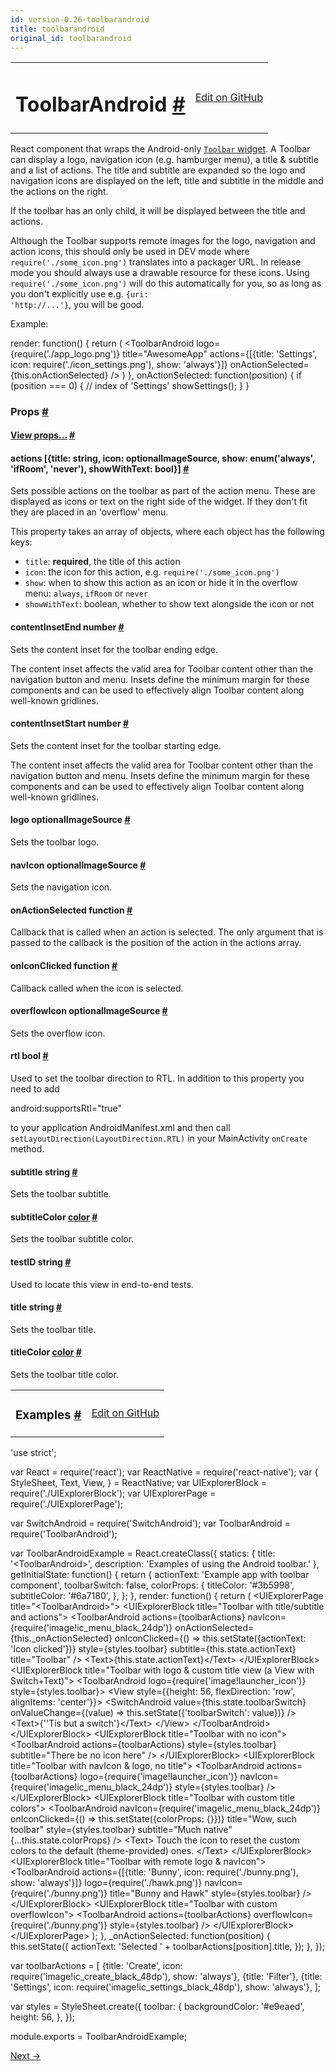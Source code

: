 ```yaml
---
id: version-0.26-toolbarandroid
title: toolbarandroid
original_id: toolbarandroid
---
```

<a id="content"></a><table width="100%"><tbody><tr><td><h1><a class="anchor" name="toolbarandroid"></a>ToolbarAndroid <a class="hash-link" href="docs/toolbarandroid.html#toolbarandroid">#</a></h1></td><td style="text-align:right;"><a target="_blank" href="https://github.com/facebook/react-native/blob/master/Libraries/Components/ToolbarAndroid/ToolbarAndroid.android.js">Edit on GitHub</a></td></tr></tbody></table><div><div><p>React component that wraps the Android-only <a href="https://developer.android.com/reference/android/support/v7/widget/Toolbar.html" target="_blank"><code>Toolbar</code> widget</a>. A Toolbar can display a logo,
navigation icon (e.g. hamburger menu), a title &amp; subtitle and a list of actions. The title and
subtitle are expanded so the logo and navigation icons are displayed on the left, title and
subtitle in the middle and the actions on the right.</p><p>If the toolbar has an only child, it will be displayed between the title and actions.</p><p>Although the Toolbar supports remote images for the logo, navigation and action icons, this
should only be used in DEV mode where <code>require('./some_icon.png')</code> translates into a packager
URL. In release mode you should always use a drawable resource for these icons. Using
<code>require('./some_icon.png')</code> will do this automatically for you, so as long as you don't
explicitly use e.g. <code>{uri: 'http://...'}</code>, you will be good.</p><p>Example:</p><div class="prism language-javascript">render<span class="token punctuation">:</span> <span class="token keyword">function</span><span class="token punctuation">(</span><span class="token punctuation">)</span> <span class="token punctuation">{</span>
  <span class="token keyword">return</span> <span class="token punctuation">(</span>
    &lt;ToolbarAndroid
      logo<span class="token operator">=</span><span class="token punctuation">{</span><span class="token function">require<span class="token punctuation">(</span></span><span class="token string">'./app_logo.png'</span><span class="token punctuation">)</span><span class="token punctuation">}</span>
      title<span class="token operator">=</span><span class="token string">"AwesomeApp"</span>
      actions<span class="token operator">=</span><span class="token punctuation">{</span><span class="token punctuation">[</span><span class="token punctuation">{</span>title<span class="token punctuation">:</span> <span class="token string">'Settings'</span><span class="token punctuation">,</span> icon<span class="token punctuation">:</span> <span class="token function">require<span class="token punctuation">(</span></span><span class="token string">'./icon_settings.png'</span><span class="token punctuation">)</span><span class="token punctuation">,</span> show<span class="token punctuation">:</span> <span class="token string">'always'</span><span class="token punctuation">}</span><span class="token punctuation">]</span><span class="token punctuation">}</span>
      onActionSelected<span class="token operator">=</span><span class="token punctuation">{</span><span class="token keyword">this</span><span class="token punctuation">.</span>onActionSelected<span class="token punctuation">}</span> <span class="token operator">/</span><span class="token operator">&gt;</span>
  <span class="token punctuation">)</span>
<span class="token punctuation">}</span><span class="token punctuation">,</span>
onActionSelected<span class="token punctuation">:</span> <span class="token keyword">function</span><span class="token punctuation">(</span>position<span class="token punctuation">)</span> <span class="token punctuation">{</span>
  <span class="token keyword">if</span> <span class="token punctuation">(</span>position <span class="token operator">===</span> <span class="token number">0</span><span class="token punctuation">)</span> <span class="token punctuation">{</span><span class="token comment" spellcheck="true"> // index of 'Settings'
</span>    <span class="token function">showSettings<span class="token punctuation">(</span></span><span class="token punctuation">)</span><span class="token punctuation">;</span>
  <span class="token punctuation">}</span>
<span class="token punctuation">}</span></div></div><h3><a class="anchor" name="props"></a>Props <a class="hash-link" href="docs/toolbarandroid.html#props">#</a></h3><div class="props"><div class="prop"><h4 class="propTitle"><a class="anchor" name="view"></a><a href="docs/view.html#props">View props...</a> <a class="hash-link" href="docs/toolbarandroid.html#view">#</a></h4></div><div class="prop"><h4 class="propTitle"><a class="anchor" name="actions"></a>actions <span class="propType"><span>[{title: string, icon: optionalImageSource, show: enum('always', 'ifRoom', 'never'), showWithText: bool}]</span></span> <a class="hash-link" href="docs/toolbarandroid.html#actions">#</a></h4><div><p>Sets possible actions on the toolbar as part of the action menu. These are displayed as icons
or text on the right side of the widget. If they don't fit they are placed in an 'overflow'
menu.</p><p>This property takes an array of objects, where each object has the following keys:</p><ul><li><code>title</code>: <strong>required</strong>, the title of this action</li><li><code>icon</code>: the icon for this action, e.g. <code>require('./some_icon.png')</code></li><li><code>show</code>: when to show this action as an icon or hide it in the overflow menu: <code>always</code>,
<code>ifRoom</code> or <code>never</code></li><li><code>showWithText</code>: boolean, whether to show text alongside the icon or not</li></ul></div></div><div class="prop"><h4 class="propTitle"><a class="anchor" name="contentinsetend"></a>contentInsetEnd <span class="propType">number</span> <a class="hash-link" href="docs/toolbarandroid.html#contentinsetend">#</a></h4><div><p>Sets the content inset for the toolbar ending edge.</p><p>The content inset affects the valid area for Toolbar content other than
the navigation button and menu. Insets define the minimum margin for
these components and can be used to effectively align Toolbar content
along well-known gridlines.</p></div></div><div class="prop"><h4 class="propTitle"><a class="anchor" name="contentinsetstart"></a>contentInsetStart <span class="propType">number</span> <a class="hash-link" href="docs/toolbarandroid.html#contentinsetstart">#</a></h4><div><p>Sets the content inset for the toolbar starting edge.</p><p>The content inset affects the valid area for Toolbar content other than
the navigation button and menu. Insets define the minimum margin for
these components and can be used to effectively align Toolbar content
along well-known gridlines.</p></div></div><div class="prop"><h4 class="propTitle"><a class="anchor" name="logo"></a>logo <span class="propType">optionalImageSource</span> <a class="hash-link" href="docs/toolbarandroid.html#logo">#</a></h4><div><p>Sets the toolbar logo.</p></div></div><div class="prop"><h4 class="propTitle"><a class="anchor" name="navicon"></a>navIcon <span class="propType">optionalImageSource</span> <a class="hash-link" href="docs/toolbarandroid.html#navicon">#</a></h4><div><p>Sets the navigation icon.</p></div></div><div class="prop"><h4 class="propTitle"><a class="anchor" name="onactionselected"></a>onActionSelected <span class="propType">function</span> <a class="hash-link" href="docs/toolbarandroid.html#onactionselected">#</a></h4><div><p>Callback that is called when an action is selected. The only argument that is passed to the
callback is the position of the action in the actions array.</p></div></div><div class="prop"><h4 class="propTitle"><a class="anchor" name="oniconclicked"></a>onIconClicked <span class="propType">function</span> <a class="hash-link" href="docs/toolbarandroid.html#oniconclicked">#</a></h4><div><p>Callback called when the icon is selected.</p></div></div><div class="prop"><h4 class="propTitle"><a class="anchor" name="overflowicon"></a>overflowIcon <span class="propType">optionalImageSource</span> <a class="hash-link" href="docs/toolbarandroid.html#overflowicon">#</a></h4><div><p>Sets the overflow icon.</p></div></div><div class="prop"><h4 class="propTitle"><a class="anchor" name="rtl"></a>rtl <span class="propType">bool</span> <a class="hash-link" href="docs/toolbarandroid.html#rtl">#</a></h4><div><p>Used to set the toolbar direction to RTL.
In addition to this property you need to add</p><p>  android:supportsRtl="true"</p><p>to your application AndroidManifest.xml and then call
<code>setLayoutDirection(LayoutDirection.RTL)</code> in your MainActivity
<code>onCreate</code> method.</p></div></div><div class="prop"><h4 class="propTitle"><a class="anchor" name="subtitle"></a>subtitle <span class="propType">string</span> <a class="hash-link" href="docs/toolbarandroid.html#subtitle">#</a></h4><div><p>Sets the toolbar subtitle.</p></div></div><div class="prop"><h4 class="propTitle"><a class="anchor" name="subtitlecolor"></a>subtitleColor <span class="propType"><a href="docs/colors.html">color</a></span> <a class="hash-link" href="docs/toolbarandroid.html#subtitlecolor">#</a></h4><div><p>Sets the toolbar subtitle color.</p></div></div><div class="prop"><h4 class="propTitle"><a class="anchor" name="testid"></a>testID <span class="propType">string</span> <a class="hash-link" href="docs/toolbarandroid.html#testid">#</a></h4><div><p>Used to locate this view in end-to-end tests.</p></div></div><div class="prop"><h4 class="propTitle"><a class="anchor" name="title"></a>title <span class="propType">string</span> <a class="hash-link" href="docs/toolbarandroid.html#title">#</a></h4><div><p>Sets the toolbar title.</p></div></div><div class="prop"><h4 class="propTitle"><a class="anchor" name="titlecolor"></a>titleColor <span class="propType"><a href="docs/colors.html">color</a></span> <a class="hash-link" href="docs/toolbarandroid.html#titlecolor">#</a></h4><div><p>Sets the toolbar title color.</p></div></div></div></div><div><div><table width="100%"><tbody><tr><td><h3><a class="anchor" name="examples"></a>Examples <a class="hash-link" href="docs/toolbarandroid.html#examples">#</a></h3></td><td style="text-align:right;"><a target="_blank" href="https://github.com/facebook/react-native/blob/master/Examples/UIExplorer/ToolbarAndroidExample.android.js">Edit on GitHub</a></td></tr></tbody></table><div class="prism language-javascript"><span class="token string">'use strict'</span><span class="token punctuation">;</span>

<span class="token keyword">var</span> React <span class="token operator">=</span> <span class="token function">require<span class="token punctuation">(</span></span><span class="token string">'react'</span><span class="token punctuation">)</span><span class="token punctuation">;</span>
<span class="token keyword">var</span> ReactNative <span class="token operator">=</span> <span class="token function">require<span class="token punctuation">(</span></span><span class="token string">'react-native'</span><span class="token punctuation">)</span><span class="token punctuation">;</span>
<span class="token keyword">var</span> <span class="token punctuation">{</span>
  StyleSheet<span class="token punctuation">,</span>
  Text<span class="token punctuation">,</span>
  View<span class="token punctuation">,</span>
<span class="token punctuation">}</span> <span class="token operator">=</span> ReactNative<span class="token punctuation">;</span>
<span class="token keyword">var</span> UIExplorerBlock <span class="token operator">=</span> <span class="token function">require<span class="token punctuation">(</span></span><span class="token string">'./UIExplorerBlock'</span><span class="token punctuation">)</span><span class="token punctuation">;</span>
<span class="token keyword">var</span> UIExplorerPage <span class="token operator">=</span> <span class="token function">require<span class="token punctuation">(</span></span><span class="token string">'./UIExplorerPage'</span><span class="token punctuation">)</span><span class="token punctuation">;</span>

<span class="token keyword">var</span> SwitchAndroid <span class="token operator">=</span> <span class="token function">require<span class="token punctuation">(</span></span><span class="token string">'SwitchAndroid'</span><span class="token punctuation">)</span><span class="token punctuation">;</span>
<span class="token keyword">var</span> ToolbarAndroid <span class="token operator">=</span> <span class="token function">require<span class="token punctuation">(</span></span><span class="token string">'ToolbarAndroid'</span><span class="token punctuation">)</span><span class="token punctuation">;</span>

<span class="token keyword">var</span> ToolbarAndroidExample <span class="token operator">=</span> React<span class="token punctuation">.</span><span class="token function">createClass<span class="token punctuation">(</span></span><span class="token punctuation">{</span>
  statics<span class="token punctuation">:</span> <span class="token punctuation">{</span>
    title<span class="token punctuation">:</span> <span class="token string">'&lt;ToolbarAndroid&gt;'</span><span class="token punctuation">,</span>
    description<span class="token punctuation">:</span> <span class="token string">'Examples of using the Android toolbar.'</span>
  <span class="token punctuation">}</span><span class="token punctuation">,</span>
  getInitialState<span class="token punctuation">:</span> <span class="token keyword">function</span><span class="token punctuation">(</span><span class="token punctuation">)</span> <span class="token punctuation">{</span>
    <span class="token keyword">return</span> <span class="token punctuation">{</span>
      actionText<span class="token punctuation">:</span> <span class="token string">'Example app with toolbar component'</span><span class="token punctuation">,</span>
      toolbarSwitch<span class="token punctuation">:</span> <span class="token boolean">false</span><span class="token punctuation">,</span>
      colorProps<span class="token punctuation">:</span> <span class="token punctuation">{</span>
        titleColor<span class="token punctuation">:</span> <span class="token string">'#3b5998'</span><span class="token punctuation">,</span>
        subtitleColor<span class="token punctuation">:</span> <span class="token string">'#6a7180'</span><span class="token punctuation">,</span>
      <span class="token punctuation">}</span><span class="token punctuation">,</span>
    <span class="token punctuation">}</span><span class="token punctuation">;</span>
  <span class="token punctuation">}</span><span class="token punctuation">,</span>
  render<span class="token punctuation">:</span> <span class="token keyword">function</span><span class="token punctuation">(</span><span class="token punctuation">)</span> <span class="token punctuation">{</span>
    <span class="token keyword">return</span> <span class="token punctuation">(</span>
      &lt;UIExplorerPage title<span class="token operator">=</span><span class="token string">"&lt;ToolbarAndroid&gt;"</span><span class="token operator">&gt;</span>
        &lt;UIExplorerBlock title<span class="token operator">=</span><span class="token string">"Toolbar with title/subtitle and actions"</span><span class="token operator">&gt;</span>
          &lt;ToolbarAndroid
            actions<span class="token operator">=</span><span class="token punctuation">{</span>toolbarActions<span class="token punctuation">}</span>
            navIcon<span class="token operator">=</span><span class="token punctuation">{</span><span class="token function">require<span class="token punctuation">(</span></span><span class="token string">'image!ic_menu_black_24dp'</span><span class="token punctuation">)</span><span class="token punctuation">}</span>
            onActionSelected<span class="token operator">=</span><span class="token punctuation">{</span><span class="token keyword">this</span><span class="token punctuation">.</span>_onActionSelected<span class="token punctuation">}</span>
            onIconClicked<span class="token operator">=</span><span class="token punctuation">{</span><span class="token punctuation">(</span><span class="token punctuation">)</span> <span class="token operator">=</span><span class="token operator">&gt;</span> <span class="token keyword">this</span><span class="token punctuation">.</span><span class="token function">setState<span class="token punctuation">(</span></span><span class="token punctuation">{</span>actionText<span class="token punctuation">:</span> <span class="token string">'Icon clicked'</span><span class="token punctuation">}</span><span class="token punctuation">)</span><span class="token punctuation">}</span>
            style<span class="token operator">=</span><span class="token punctuation">{</span>styles<span class="token punctuation">.</span>toolbar<span class="token punctuation">}</span>
            subtitle<span class="token operator">=</span><span class="token punctuation">{</span><span class="token keyword">this</span><span class="token punctuation">.</span>state<span class="token punctuation">.</span>actionText<span class="token punctuation">}</span>
            title<span class="token operator">=</span><span class="token string">"Toolbar"</span> <span class="token operator">/</span><span class="token operator">&gt;</span>
          &lt;Text<span class="token operator">&gt;</span><span class="token punctuation">{</span><span class="token keyword">this</span><span class="token punctuation">.</span>state<span class="token punctuation">.</span>actionText<span class="token punctuation">}</span>&lt;<span class="token operator">/</span>Text<span class="token operator">&gt;</span>
        &lt;<span class="token operator">/</span>UIExplorerBlock<span class="token operator">&gt;</span>
        &lt;UIExplorerBlock title<span class="token operator">=</span><span class="token string">"Toolbar with logo &amp; custom title view (a View with Switch+Text)"</span><span class="token operator">&gt;</span>
          &lt;ToolbarAndroid
            logo<span class="token operator">=</span><span class="token punctuation">{</span><span class="token function">require<span class="token punctuation">(</span></span><span class="token string">'image!launcher_icon'</span><span class="token punctuation">)</span><span class="token punctuation">}</span>
            style<span class="token operator">=</span><span class="token punctuation">{</span>styles<span class="token punctuation">.</span>toolbar<span class="token punctuation">}</span><span class="token operator">&gt;</span>
            &lt;View style<span class="token operator">=</span><span class="token punctuation">{</span><span class="token punctuation">{</span>height<span class="token punctuation">:</span> <span class="token number">56</span><span class="token punctuation">,</span> flexDirection<span class="token punctuation">:</span> <span class="token string">'row'</span><span class="token punctuation">,</span> alignItems<span class="token punctuation">:</span> <span class="token string">'center'</span><span class="token punctuation">}</span><span class="token punctuation">}</span><span class="token operator">&gt;</span>
              &lt;SwitchAndroid
                value<span class="token operator">=</span><span class="token punctuation">{</span><span class="token keyword">this</span><span class="token punctuation">.</span>state<span class="token punctuation">.</span>toolbarSwitch<span class="token punctuation">}</span>
                onValueChange<span class="token operator">=</span><span class="token punctuation">{</span><span class="token punctuation">(</span>value<span class="token punctuation">)</span> <span class="token operator">=</span><span class="token operator">&gt;</span> <span class="token keyword">this</span><span class="token punctuation">.</span><span class="token function">setState<span class="token punctuation">(</span></span><span class="token punctuation">{</span><span class="token string">'toolbarSwitch'</span><span class="token punctuation">:</span> value<span class="token punctuation">}</span><span class="token punctuation">)</span><span class="token punctuation">}</span> <span class="token operator">/</span><span class="token operator">&gt;</span>
              &lt;Text<span class="token operator">&gt;</span><span class="token punctuation">{</span><span class="token string">'\'Tis but a switch'</span><span class="token punctuation">}</span>&lt;<span class="token operator">/</span>Text<span class="token operator">&gt;</span>
            &lt;<span class="token operator">/</span>View<span class="token operator">&gt;</span>
          &lt;<span class="token operator">/</span>ToolbarAndroid<span class="token operator">&gt;</span>
        &lt;<span class="token operator">/</span>UIExplorerBlock<span class="token operator">&gt;</span>
        &lt;UIExplorerBlock title<span class="token operator">=</span><span class="token string">"Toolbar with no icon"</span><span class="token operator">&gt;</span>
          &lt;ToolbarAndroid
            actions<span class="token operator">=</span><span class="token punctuation">{</span>toolbarActions<span class="token punctuation">}</span>
            style<span class="token operator">=</span><span class="token punctuation">{</span>styles<span class="token punctuation">.</span>toolbar<span class="token punctuation">}</span>
            subtitle<span class="token operator">=</span><span class="token string">"There be no icon here"</span> <span class="token operator">/</span><span class="token operator">&gt;</span>
        &lt;<span class="token operator">/</span>UIExplorerBlock<span class="token operator">&gt;</span>
        &lt;UIExplorerBlock title<span class="token operator">=</span><span class="token string">"Toolbar with navIcon &amp; logo, no title"</span><span class="token operator">&gt;</span>
          &lt;ToolbarAndroid
            actions<span class="token operator">=</span><span class="token punctuation">{</span>toolbarActions<span class="token punctuation">}</span>
            logo<span class="token operator">=</span><span class="token punctuation">{</span><span class="token function">require<span class="token punctuation">(</span></span><span class="token string">'image!launcher_icon'</span><span class="token punctuation">)</span><span class="token punctuation">}</span>
            navIcon<span class="token operator">=</span><span class="token punctuation">{</span><span class="token function">require<span class="token punctuation">(</span></span><span class="token string">'image!ic_menu_black_24dp'</span><span class="token punctuation">)</span><span class="token punctuation">}</span>
            style<span class="token operator">=</span><span class="token punctuation">{</span>styles<span class="token punctuation">.</span>toolbar<span class="token punctuation">}</span> <span class="token operator">/</span><span class="token operator">&gt;</span>
        &lt;<span class="token operator">/</span>UIExplorerBlock<span class="token operator">&gt;</span>
        &lt;UIExplorerBlock title<span class="token operator">=</span><span class="token string">"Toolbar with custom title colors"</span><span class="token operator">&gt;</span>
          &lt;ToolbarAndroid
            navIcon<span class="token operator">=</span><span class="token punctuation">{</span><span class="token function">require<span class="token punctuation">(</span></span><span class="token string">'image!ic_menu_black_24dp'</span><span class="token punctuation">)</span><span class="token punctuation">}</span>
            onIconClicked<span class="token operator">=</span><span class="token punctuation">{</span><span class="token punctuation">(</span><span class="token punctuation">)</span> <span class="token operator">=</span><span class="token operator">&gt;</span> <span class="token keyword">this</span><span class="token punctuation">.</span><span class="token function">setState<span class="token punctuation">(</span></span><span class="token punctuation">{</span>colorProps<span class="token punctuation">:</span> <span class="token punctuation">{</span><span class="token punctuation">}</span><span class="token punctuation">}</span><span class="token punctuation">)</span><span class="token punctuation">}</span>
            title<span class="token operator">=</span><span class="token string">"Wow, such toolbar"</span>
            style<span class="token operator">=</span><span class="token punctuation">{</span>styles<span class="token punctuation">.</span>toolbar<span class="token punctuation">}</span>
            subtitle<span class="token operator">=</span><span class="token string">"Much native"</span>
            <span class="token punctuation">{</span><span class="token punctuation">.</span><span class="token punctuation">.</span><span class="token punctuation">.</span><span class="token keyword">this</span><span class="token punctuation">.</span>state<span class="token punctuation">.</span>colorProps<span class="token punctuation">}</span> <span class="token operator">/</span><span class="token operator">&gt;</span>
          &lt;Text<span class="token operator">&gt;</span>
            Touch the icon to reset the custom colors to the default <span class="token punctuation">(</span>theme<span class="token operator">-</span>provided<span class="token punctuation">)</span> ones<span class="token punctuation">.</span>
          &lt;<span class="token operator">/</span>Text<span class="token operator">&gt;</span>
        &lt;<span class="token operator">/</span>UIExplorerBlock<span class="token operator">&gt;</span>
        &lt;UIExplorerBlock title<span class="token operator">=</span><span class="token string">"Toolbar with remote logo &amp; navIcon"</span><span class="token operator">&gt;</span>
          &lt;ToolbarAndroid
            actions<span class="token operator">=</span><span class="token punctuation">{</span><span class="token punctuation">[</span><span class="token punctuation">{</span>title<span class="token punctuation">:</span> <span class="token string">'Bunny'</span><span class="token punctuation">,</span> icon<span class="token punctuation">:</span> <span class="token function">require<span class="token punctuation">(</span></span><span class="token string">'./bunny.png'</span><span class="token punctuation">)</span><span class="token punctuation">,</span> show<span class="token punctuation">:</span> <span class="token string">'always'</span><span class="token punctuation">}</span><span class="token punctuation">]</span><span class="token punctuation">}</span>
            logo<span class="token operator">=</span><span class="token punctuation">{</span><span class="token function">require<span class="token punctuation">(</span></span><span class="token string">'./hawk.png'</span><span class="token punctuation">)</span><span class="token punctuation">}</span>
            navIcon<span class="token operator">=</span><span class="token punctuation">{</span><span class="token function">require<span class="token punctuation">(</span></span><span class="token string">'./bunny.png'</span><span class="token punctuation">)</span><span class="token punctuation">}</span>
            title<span class="token operator">=</span><span class="token string">"Bunny and Hawk"</span>
            style<span class="token operator">=</span><span class="token punctuation">{</span>styles<span class="token punctuation">.</span>toolbar<span class="token punctuation">}</span> <span class="token operator">/</span><span class="token operator">&gt;</span>
        &lt;<span class="token operator">/</span>UIExplorerBlock<span class="token operator">&gt;</span>
        &lt;UIExplorerBlock title<span class="token operator">=</span><span class="token string">"Toolbar with custom overflowIcon"</span><span class="token operator">&gt;</span>
          &lt;ToolbarAndroid
            actions<span class="token operator">=</span><span class="token punctuation">{</span>toolbarActions<span class="token punctuation">}</span>
            overflowIcon<span class="token operator">=</span><span class="token punctuation">{</span><span class="token function">require<span class="token punctuation">(</span></span><span class="token string">'./bunny.png'</span><span class="token punctuation">)</span><span class="token punctuation">}</span>
            style<span class="token operator">=</span><span class="token punctuation">{</span>styles<span class="token punctuation">.</span>toolbar<span class="token punctuation">}</span> <span class="token operator">/</span><span class="token operator">&gt;</span>
        &lt;<span class="token operator">/</span>UIExplorerBlock<span class="token operator">&gt;</span>
      &lt;<span class="token operator">/</span>UIExplorerPage<span class="token operator">&gt;</span>
    <span class="token punctuation">)</span><span class="token punctuation">;</span>
  <span class="token punctuation">}</span><span class="token punctuation">,</span>
  _onActionSelected<span class="token punctuation">:</span> <span class="token keyword">function</span><span class="token punctuation">(</span>position<span class="token punctuation">)</span> <span class="token punctuation">{</span>
    <span class="token keyword">this</span><span class="token punctuation">.</span><span class="token function">setState<span class="token punctuation">(</span></span><span class="token punctuation">{</span>
      actionText<span class="token punctuation">:</span> <span class="token string">'Selected '</span> <span class="token operator">+</span> toolbarActions<span class="token punctuation">[</span>position<span class="token punctuation">]</span><span class="token punctuation">.</span>title<span class="token punctuation">,</span>
    <span class="token punctuation">}</span><span class="token punctuation">)</span><span class="token punctuation">;</span>
  <span class="token punctuation">}</span><span class="token punctuation">,</span>
<span class="token punctuation">}</span><span class="token punctuation">)</span><span class="token punctuation">;</span>

<span class="token keyword">var</span> toolbarActions <span class="token operator">=</span> <span class="token punctuation">[</span>
  <span class="token punctuation">{</span>title<span class="token punctuation">:</span> <span class="token string">'Create'</span><span class="token punctuation">,</span> icon<span class="token punctuation">:</span> <span class="token function">require<span class="token punctuation">(</span></span><span class="token string">'image!ic_create_black_48dp'</span><span class="token punctuation">)</span><span class="token punctuation">,</span> show<span class="token punctuation">:</span> <span class="token string">'always'</span><span class="token punctuation">}</span><span class="token punctuation">,</span>
  <span class="token punctuation">{</span>title<span class="token punctuation">:</span> <span class="token string">'Filter'</span><span class="token punctuation">}</span><span class="token punctuation">,</span>
  <span class="token punctuation">{</span>title<span class="token punctuation">:</span> <span class="token string">'Settings'</span><span class="token punctuation">,</span> icon<span class="token punctuation">:</span> <span class="token function">require<span class="token punctuation">(</span></span><span class="token string">'image!ic_settings_black_48dp'</span><span class="token punctuation">)</span><span class="token punctuation">,</span> show<span class="token punctuation">:</span> <span class="token string">'always'</span><span class="token punctuation">}</span><span class="token punctuation">,</span>
<span class="token punctuation">]</span><span class="token punctuation">;</span>

<span class="token keyword">var</span> styles <span class="token operator">=</span> StyleSheet<span class="token punctuation">.</span><span class="token function">create<span class="token punctuation">(</span></span><span class="token punctuation">{</span>
  toolbar<span class="token punctuation">:</span> <span class="token punctuation">{</span>
    backgroundColor<span class="token punctuation">:</span> <span class="token string">'#e9eaed'</span><span class="token punctuation">,</span>
    height<span class="token punctuation">:</span> <span class="token number">56</span><span class="token punctuation">,</span>
  <span class="token punctuation">}</span><span class="token punctuation">,</span>
<span class="token punctuation">}</span><span class="token punctuation">)</span><span class="token punctuation">;</span>

module<span class="token punctuation">.</span>exports <span class="token operator">=</span> ToolbarAndroidExample<span class="token punctuation">;</span></div></div></div><div class="docs-prevnext"><a class="docs-next" href="docs/touchablehighlight.html#content">Next →</a></div>